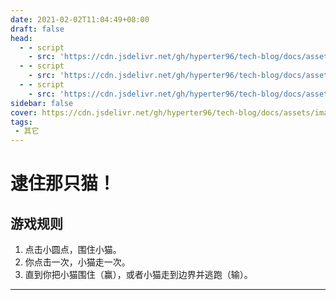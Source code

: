 ```yaml
---
date: 2021-02-02T11:04:49+08:00
draft: false
head:
  - - script
    - src: 'https://cdn.jsdelivr.net/gh/hyperter96/tech-blog/docs/assets/js/phaser.min.js'
  - - script
    - src: 'https://cdn.jsdelivr.net/gh/hyperter96/tech-blog/docs/assets/js/cat/catch-the-cat.js'
  - - script
    - src: 'https://cdn.jsdelivr.net/gh/hyperter96/tech-blog/docs/assets/js/game.js'
sidebar: false
cover: https://cdn.jsdelivr.net/gh/hyperter96/tech-blog/docs/assets/images/catch-the-cat.jpg
tags:
 - 其它
---
```


# 逮住那只猫！

## 游戏规则

1. 点击小圆点，围住小猫。
2. 你点击一次，小猫走一次。
3. 直到你把小猫围住（赢），或者小猫走到边界并逃跑（输）。
---

<div align="center">
    <div id="catch-the-cat"></div>
</div>